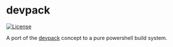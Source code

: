 # devpack

[![License](https://img.shields.io/badge/license-GPL--3.0%2B-blue.svg)](https://www.gnu.org/licenses/gpl-3.0.txt)

A port of the [devpack](https://github.com/Zuehlke/z-devpack) concept to a pure powershell build system.
